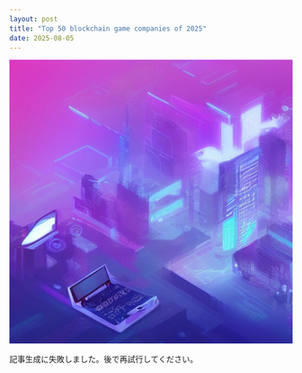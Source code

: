 ```yaml
---
layout: post
title: "Top 50 blockchain game companies of 2025"
date: 2025-08-05
---
```


![記事画像](assets/images/20250805_web3.png)

記事生成に失敗しました。後で再試行してください。
